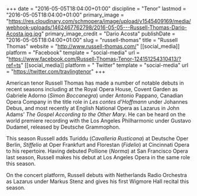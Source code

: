 +++
date = "2016-05-05T18:04:00+01:00"
discipline = "Tenor"
lastmod = "2016-05-05T18:04:00+01:00"
primary_image = "https://res.cloudinary.com/schmopera/image/upload/v1545409169/media/webhook-uploads/1462467762798/2016-05-05---Russell-Thomas-Dario-Acosta.jpg.jpg"
primary_image_credit = "Dario Acosta"
publishDate = "2016-05-05T18:04:00+01:00"
slug = "russell-thomas"
title = "Russell Thomas"
website = "http://www.russell-thomas.com/"
[[social_media]]
platform = "Facebook"
template = "social-media"
url = "https://www.facebook.com/Russell-Thomas-Tenor-124151254310413/?ref=ts"
[[social_media]]
platform = " Twitter"
template = "social-media"
url = "https://twitter.com/travlingtenor"
+++

American tenor Russell Thomas has made a number of notable debuts in recent seasons including at the Royal Opera House, Covent Garden as Gabriele Adorno (*Simon Boccanegra*) under Antonio Pappano, Canadian Opera Company in the title role in *Les contes d’Hoffmann* under Johannes Debus, and most recently at English National Opera as Lazarus in John Adams’ *The Gospel According to the Other Mary*. He can be heard on the world premiere recording with the Los Angeles Philharmonic under Gustavo Dudamel, released by Deutsche Grammophon.

This season Russell adds Turiddu (*Cavalleria Rusticana*) at Deutsche Oper Berlin, *Stiffelio* at Oper Frankfurt and Florestan (*Fidelio*) at Cincinnati Opera to his repertoire. Having debuted Pollione (*Norma*) at San Francisco Opera last season, Russell makes his debut at Los Angeles Opera in the same role this season.

On the concert platform, Russell debuts with Netherlands Radio Orchestra as Lazarus under Markus Stenz and gives his first Wigmore Hall recital this season.

